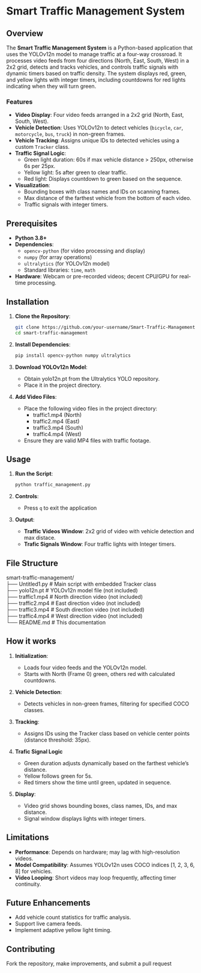 # Smart Traffic Management System

## Overview
The **Smart Traffic Management System** is a Python-based application that uses the YOLOv12n model to manage traffic at a four-way crossroad. It processes video feeds from four directions (North, East, South, West) in a 2x2 grid, detects and tracks vehicles, and controls traffic signals with dynamic timers based on traffic density. The system displays red, green, and yellow lights with integer timers, including countdowns for red lights indicating when they will turn green.

### Features
- **Video Display**: Four video feeds arranged in a 2x2 grid (North, East, South, West).
- **Vehicle Detection**: Uses YOLOv12n to detect vehicles (`bicycle`, `car`, `motorcycle`, `bus`, `truck`) in non-green frames.
- **Vehicle Tracking**: Assigns unique IDs to detected vehicles using a custom `Tracker` class.
- **Traffic Signal Logic**:
  - Green light duration: 60s if max vehicle distance > 250px, otherwise 6s per 25px.
  - Yellow light: 5s after green to clear traffic.
  - Red light: Displays countdown to green based on the sequence.
- **Visualization**: 
  - Bounding boxes with class names and IDs on scanning frames.
  - Max distance of the farthest vehicle from the bottom of each video.
  - Traffic signals with integer timers.

## Prerequisites
- **Python 3.8+**
- **Dependencies**:
  - `opencv-python` (for video processing and display)
  - `numpy` (for array operations)
  - `ultralytics` (for YOLOv12n model)
  - Standard libraries: `time`, `math`
- **Hardware**: Webcam or pre-recorded videos; decent CPU/GPU for real-time processing.

## Installation
1. **Clone the Repository**:
   ```bash
   git clone https://github.com/your-username/Smart-Traffic-Management.git
   cd smart-traffic-management
   ```
2. **Install Dependencies**:
   ```bash
   pip install opencv-python numpy ultralytics

3. **Download YOLOv12n Model**:
   - Obtain yolo12n.pt from the Ultralytics YOLO repository.
   - Place it in the project directory.

4. **Add Video Files**:
   - Place the following video files in the project directory:
     - traffic1.mp4 (North)
     - traffic2.mp4 (East)
     - traffic3.mp4 (South)
     - traffic4.mp4 (West)
   - Ensure they are valid MP4 files with traffic footage.

## Usage
1. **Run the Script**:
   ```bash
   python traffic_management.py

2. **Controls**:
   - Press `q` to exit the application

3. **Output**:
   - **Traffic Videos Window**: 2x2 grid of video with vehicle detection and max distace.
   - **Trafic Signals Window**: Four traffic lights with Integer timers.

## File Structure
   
smart-traffic-management/   
  ├── Untitled1.py          # Main script with embedded Tracker class   
  ├── yolo12n.pt            # YOLOv12n model file (not included)   
  ├── traffic1.mp4          # North direction video (not included)   
  ├── traffic2.mp4          # East direction video (not included)   
  ├── traffic3.mp4          # South direction video (not included)   
  ├── traffic4.mp4          # West direction video (not included)   
  └── README.md             # This documentation   

## How it works
1. **Initialization**:
   - Loads four video feeds and the YOLOv12n model.
   - Starts with North (Frame 0) green, others red with calculated countdowns.
   
2. **Vehicle Detection**:
   - Detects vehicles in non-green frames, filtering for specified COCO classes.

3. **Tracking**:
   - Assigns IDs using the Tracker class based on vehicle center points (distance threshold: 35px).

4. **Trafic Signal Logic**
   - Green duration adjusts dynamically based on the farthest vehicle’s distance.
   - Yellow follows green for 5s.
   - Red timers show the time until green, updated in sequence.

5. **Display**:
   - Video grid shows bounding boxes, class names, IDs, and max distance.
   - Signal window displays lights with integer timers.

## Limitations
   - **Performance**: Depends on hardware; may lag with high-resolution videos.
   - **Model Compatibility**: Assumes YOLOv12n uses COCO indices [1, 2, 3, 6, 8] for vehicles.
   - **Video Looping**: Short videos may loop frequently, affecting timer continuity.
## Future Enhancements
   - Add vehicle count statistics for traffic analysis.
   - Support live camera feeds.
   - Implement adaptive yellow light timing.
## Contributing
Fork the repository, make improvements, and submit a pull request
